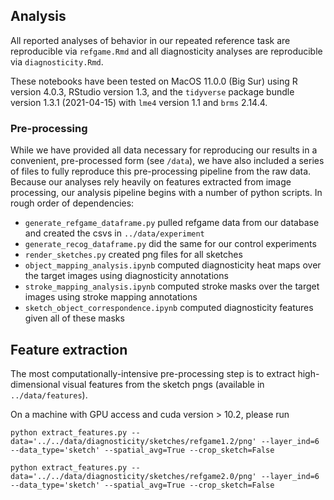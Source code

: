 ## Analysis

All reported analyses of behavior in our repeated reference task are reproducible via `refgame.Rmd` and all diagnosticity analyses are reproducible via `diagnosticity.Rmd`.

These notebooks have been tested on MacOS 11.0.0 (Big Sur) using R version 4.0.3, RStudio version 1.3, and the `tidyverse` package bundle version 1.3.1 (2021-04-15) with `lme4` version 1.1 and `brms` 2.14.4. 

### Pre-processing

While we have provided all data necessary for reproducing our results in a convenient, pre-processed form (see `/data`), we have also included a series of files to fully reproduce this pre-processing pipeline from the raw data. Because our analyses rely heavily on features extracted from image processing, our analysis pipeline begins with a number of python scripts. In rough order of dependencies: 

* `generate_refgame_dataframe.py` pulled refgame data from our database and created the csvs in `../data/experiment`
* `generate_recog_dataframe.py` did the same for our control experiments
* `render_sketches.py` created png files for all sketches
* `object_mapping_analysis.ipynb` computed diagnosticity heat maps over the target images using diagnosticity annotations
* `stroke_mapping_analysis.ipynb` computed stroke masks over the target images using stroke mapping annotations
* `sketch_object_correspondence.ipynb` computed diagnosticity features given all of these masks

## Feature extraction

The most computationally-intensive pre-processing step is to extract high-dimensional visual features from the sketch pngs (available in `../data/features`). 

On a machine with GPU access and cuda version > 10.2, please run

```
python extract_features.py --data='../../data/diagnosticity/sketches/refgame1.2/png' --layer_ind=6 --data_type='sketch' --spatial_avg=True --crop_sketch=False
```

```
python extract_features.py --data='../../data/diagnosticity/sketches/refgame2.0/png' --layer_ind=6 --data_type='sketch' --spatial_avg=True --crop_sketch=False
```
